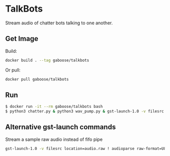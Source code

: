 # TalkBots #

Stream audio of chatter bots talking to one another.

## Get Image ##
Build:
```bash
docker build . --tag gaboose/talkbots
```

Or pull:
```bash
docker pull gaboose/talkbots
```

## Run ##

```bash
$ docker run -it --rm gaboose/talkbots bash
$ python3 chatter.py & python3 wav_pump.py & gst-launch-1.0 -v filesrc location=wav_sink/audio_pipe ! audioparse raw-format=s16le rate=22050 channels=1 ! audiorate ! audioresample ! audioconvert ! rtpL16pay pt=10 ! application/x-rtp, pt=10, encoding-name=L16, payload=10, clock-rate=44100, channels=2 ! udpsink sync=1 host=${STREAM_TARGET} port=5555
```

## Alternative gst-launch commands ##

Stream a sample raw audio instead of fifo pipe

```bash
gst-launch-1.0 -v filesrc location=audio.raw ! audioparse raw-format=U8 rate=44100 channels=1 ! audiorate ! audioconvert ! rtpL16pay pt=10 ! application/x-rtp, pt=10, encoding-name=L16, payload=10, clock-rate=44100, channels=2 ! udpsink sync=1 host=${STREAM_TARGET} port=5555
```
